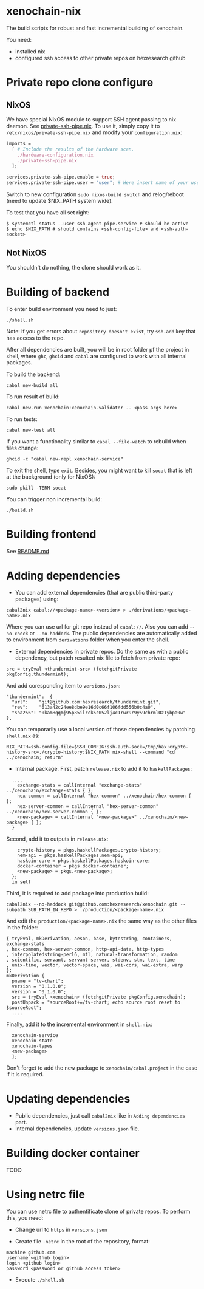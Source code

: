 # xenochain-nix

The build scripts for robust and fast incremental building of xenochain.

You need:
- installed nix
- configured ssh access to other private repos on hexresearch github

# Private repo clone configure

## NixOS

We have special NixOS module to support SSH agent passing to nix daemon. See [private-ssh-pipe.nix](./private-ssh-pipe.nix).
To use it, simply copy it to `/etc/nixos/private-ssh-pipe.nix` and modify your `configuration.nix`:
``` nix
imports =
  [ # Include the results of the hardware scan.
    ./hardware-configuration.nix
    ./private-ssh-pipe.nix
  ];

services.private-ssh-pipe.enable = true;
services.private-ssh-pipe.user = "user"; # Here insert name of your user
```
Switch to new configuration `sudo nixos-build switch` and relog/reboot (need to update $NIX_PATH system wide).

To test that you have all set right:
```
$ systemctl status --user ssh-agent-pipe.service # should be active
$ echo $NIX_PATH # should contains <ssh-config-file> and <ssh-auth-socket>
```

## Not NixOS

You shouldn't do nothing, the clone should work as it.

# Building of backend

To enter build environment you need to just:
```
./shell.sh
```

Note: if you get errors about `repository doesn't exist`, try `ssh-add` key that has access to the repo.

After all dependencies are built, you will be in root folder pf the project in shell, where
`ghc`, `ghcid` and `cabal` are configured to work with all internal packages.

To build the backend:
```
cabal new-build all
```

To run result of build:
```
cabal new-run xenochain:xenochain-validator -- <pass args here>
```

To run tests:
```
cabal new-test all
```

If you want a functionality similar to `cabal --file-watch` to rebuild when files change:
```
ghcid -c "cabal new-repl xenochain-service"
```

To exit the shell, type `exit`. Besides, you might want to kill `socat` that is left at the background (only for NixOS):
```
sudo pkill -TERM socat
```

You can trigger non incremental build:
```
./build.sh
```

# Building frontend

See [README.md](../frontend/README.md)

# Adding dependencies

* You can add external dependencies (that are public third-party packages) using:
```
cabal2nix cabal://<package-name>-<version> > ./derivations/<package-name>.nix
```
Where you can use url for git repo instead of `cabal://`. Also you can add `--no-check` or `--no-haddock`.
The public dependencies are automatically added to environment from `derivations` folder when you enter the shell.

* External dependencies in private repos. Do the same as with a public dependency, but patch resulted nix file to
fetch from private repo:
```
src = tryEval <thundermint-src> (fetchgitPrivate pkgConfig.thundermint);
```  
And add coresponding item to `versions.json`:
```
"thundermint":  {
  "url":    "git@github.com:hexresearch/thundermint.git",
  "rev":    "613a42c24ee8dbe9e16d0c66f106fdd556b0c4a0",
  "sha256": "0kam8qqmj95p85ilrck5c052lj4c1rwr9r9y59chrml0z1ybpa0w"
},
```

You can temporarily use a local version of those dependencies by patching `shell.nix` as:
```
NIX_PATH=ssh-config-file=$SSH_CONFIG:ssh-auth-sock=/tmp/hax:crypto-history-src=./crypto-history:$NIX_PATH nix-shell --command "cd ../xenochain; return"
```

* Internal package. First, patch `release.nix` to add it to `haskellPackages`:
```
  ....
    exchange-stats = callInternal "exchange-stats" ../xenochain/exchange-stats { };
    hex-common = callInternal "hex-common" ../xenochain/hex-common { };
    hex-server-common = callInternal "hex-server-common" ../xenochain/hex-server-common { };
    <new-package> = callInternal "<new-package>" ../xenochain/<new-package> { };
  }
```
Second, add it to outputs in `release.nix`:
```
    crypto-history = pkgs.haskellPackages.crypto-history;
    nem-api = pkgs.haskellPackages.nem-api;
    haskoin-core = pkgs.haskellPackages.haskoin-core;
    docker-container = pkgs.docker-container;
    <new-package> = pkgs.<new-package>;
  };
  in self
```
Third, it is required to add package into production build:
```
cabal2nix --no-haddock git@github.com:hexresearch/xenochain.git --subpath SUB_PATH_IN_REPO > ./production/<package-name>.nix
```
And edit the `production/<package-name>.nix` the same way as the other files in the folder:
```
{ tryEval, mkDerivation, aeson, base, bytestring, containers, exchange-stats
, hex-common, hex-server-common, http-api-data, http-types
, interpolatedstring-perl6, mtl, natural-transformation, random
, scientific, servant, servant-server, stdenv, stm, text, time
, unix-time, vector, vector-space, wai, wai-cors, wai-extra, warp
}:
mkDerivation {
  pname = "tv-chart";
  version = "0.1.0.0";
  version = "0.1.0.0";
  src = tryEval <xenochain> (fetchgitPrivate pkgConfig.xenochain);
  postUnpack = "sourceRoot+=/tv-chart; echo source root reset to $sourceRoot";
  ....
```

Finally, add it to the incremental environment in `shell.nix`:
```
  xenochain-service
  xenochain-state
  xenochain-types
  <new-package>
  ];
```
Don't forget to add the new package to `xenochain/cabal.project` in the case if it is required.

# Updating dependencies

* Public dependencies, just call `cabal2nix` like in `Adding dependencies` part.
* Internal dependencies, update `versions.json` file.

# Building docker container

TODO

# Using netrc file

You can use netrc file to authentificate clone of private repos. To perform this, you need:

* Change url to `https` in `versions.json`

* Create file `.netrc` in the root of the repository, format:
```
machine github.com
username <github login>
login <github login>
password <password or github access token>
```

* Execute `./shell.sh`
